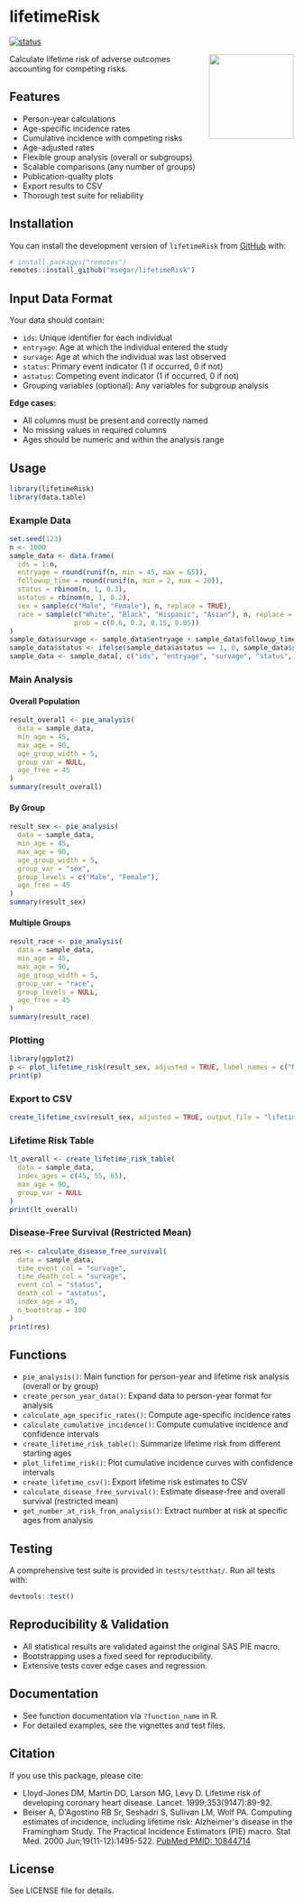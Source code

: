 # lifetimeRisk
[![status](https://joss.theoj.org/papers/fef2f1364107efeeef96588c73c3b059/status.svg)](https://joss.theoj.org/papers/fef2f1364107efeeef96588c73c3b059)

<div>
<img src="lifetime_risk_sticker.png" width="150px" align="right">
</div>

Calculate lifetime risk of adverse outcomes accounting for competing risks.

## Features
- Person-year calculations
- Age-specific incidence rates
- Cumulative incidence with competing risks
- Age-adjusted rates
- Flexible group analysis (overall or subgroups)
- Scalable comparisons (any number of groups)
- Publication-quality plots
- Export results to CSV
- Thorough test suite for reliability

## Installation

You can install the development version of `lifetimeRisk` from [GitHub](https://github.com/msegar/lifetimeRisk) with:

```r
# install.packages("remotes")
remotes::install_github("msegar/lifetimeRisk")
```

## Input Data Format

Your data should contain:
- `ids`: Unique identifier for each individual
- `entryage`: Age at which the individual entered the study
- `survage`: Age at which the individual was last observed
- `status`: Primary event indicator (1 if occurred, 0 if not)
- `astatus`: Competing event indicator (1 if occurred, 0 if not)
- Grouping variables (optional): Any variables for subgroup analysis

**Edge cases:**
- All columns must be present and correctly named
- No missing values in required columns
- Ages should be numeric and within the analysis range

## Usage

```r
library(lifetimeRisk)
library(data.table)
```

### Example Data

```r
set.seed(123)
n <- 1000
sample_data <- data.frame(
  ids = 1:n,
  entryage = round(runif(n, min = 45, max = 65)),
  followup_time = round(runif(n, min = 2, max = 20)),
  status = rbinom(n, 1, 0.3),
  astatus = rbinom(n, 1, 0.2),
  sex = sample(c("Male", "Female"), n, replace = TRUE),
  race = sample(c("White", "Black", "Hispanic", "Asian"), n, replace = TRUE, 
                prob = c(0.6, 0.2, 0.15, 0.05))
)
sample_data$survage <- sample_data$entryage + sample_data$followup_time
sample_data$status <- ifelse(sample_data$astatus == 1, 0, sample_data$status)
sample_data <- sample_data[, c("ids", "entryage", "survage", "status", "astatus", "sex", "race")]
```

### Main Analysis

#### Overall Population

```r
result_overall <- pie_analysis(
  data = sample_data,
  min_age = 45,
  max_age = 90,
  age_group_width = 5,
  group_var = NULL,
  age_free = 45
)
summary(result_overall)
```

#### By Group

```r
result_sex <- pie_analysis(
  data = sample_data,
  min_age = 45,
  max_age = 90,
  age_group_width = 5,
  group_var = "sex",
  group_levels = c("Male", "Female"),
  age_free = 45
)
summary(result_sex)
```

#### Multiple Groups

```r
result_race <- pie_analysis(
  data = sample_data,
  min_age = 45,
  max_age = 90,
  age_group_width = 5,
  group_var = "race",
  group_levels = NULL,
  age_free = 45
)
summary(result_race)
```

### Plotting

```r
library(ggplot2)
p <- plot_lifetime_risk(result_sex, adjusted = TRUE, label_names = c("Male" = "Men", "Female" = "Women"))
print(p)
```

### Export to CSV

```r
create_lifetime_csv(result_sex, adjusted = TRUE, output_file = "lifetime_risk_sex.csv")
```

### Lifetime Risk Table

```r
lt_overall <- create_lifetime_risk_table(
  data = sample_data,
  index_ages = c(45, 55, 65),
  max_age = 90,
  group_var = NULL
)
print(lt_overall)
```

### Disease-Free Survival (Restricted Mean)

```r
res <- calculate_disease_free_survival(
  data = sample_data,
  time_event_col = "survage",
  time_death_col = "survage",
  event_col = "status",
  death_col = "astatus",
  index_age = 45,
  n_bootstrap = 100
)
print(res)
```

## Functions

- `pie_analysis()`: Main function for person-year and lifetime risk analysis (overall or by group)
- `create_person_year_data()`: Expand data to person-year format for analysis
- `calculate_age_specific_rates()`: Compute age-specific incidence rates
- `calculate_cumulative_incidence()`: Compute cumulative incidence and confidence intervals
- `create_lifetime_risk_table()`: Summarize lifetime risk from different starting ages
- `plot_lifetime_risk()`: Plot cumulative incidence curves with confidence intervals
- `create_lifetime_csv()`: Export lifetime risk estimates to CSV
- `calculate_disease_free_survival()`: Estimate disease-free and overall survival (restricted mean)
- `get_number_at_risk_from_analysis()`: Extract number at risk at specific ages from analysis

## Testing

A comprehensive test suite is provided in `tests/testthat/`.
Run all tests with:

```r
devtools::test()
```

## Reproducibility & Validation
- All statistical results are validated against the original SAS PIE macro.
- Bootstrapping uses a fixed seed for reproducibility.
- Extensive tests cover edge cases and regression.

## Documentation
- See function documentation via `?function_name` in R.
- For detailed examples, see the vignettes and test files.

## Citation
If you use this package, please cite:
- Lloyd-Jones DM, Martin DO, Larson MG, Levy D. Lifetime risk of developing coronary heart disease. Lancet. 1999;353(9147):89-92.
- Beiser A, D'Agostino RB Sr, Seshadri S, Sullivan LM, Wolf PA. Computing estimates of incidence, including lifetime risk: Alzheimer's disease in the Framingham Study. The Practical Incidence Estimators (PIE) macro. Stat Med. 2000 Jun;19(11-12):1495-522. [PubMed PMID: 10844714](https://pubmed.ncbi.nlm.nih.gov/10844714/)

## License
See LICENSE file for details.
